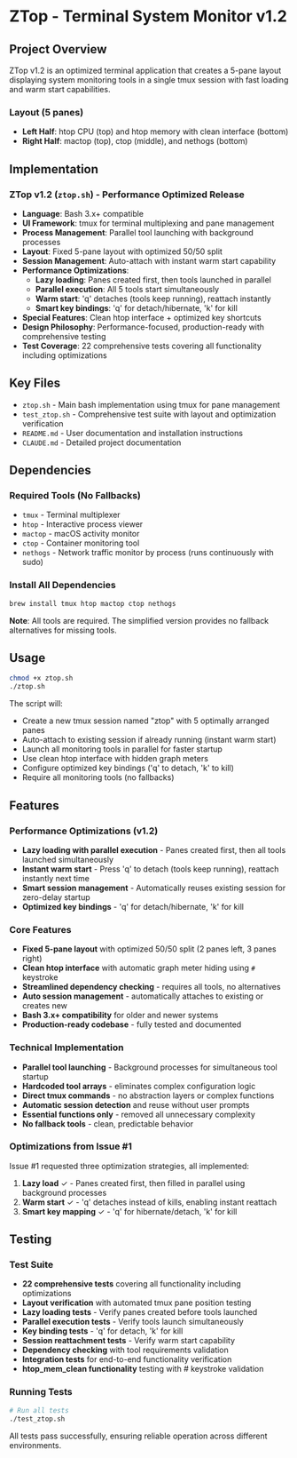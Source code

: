 # ZTop - Terminal System Monitor v1.2

## Project Overview
ZTop v1.2 is an optimized terminal application that creates a 5-pane layout displaying system monitoring tools in a single tmux session with fast loading and warm start capabilities.

### Layout (5 panes)
- **Left Half**: htop CPU (top) and htop memory with clean interface (bottom)
- **Right Half**: mactop (top), ctop (middle), and nethogs (bottom)

## Implementation

### ZTop v1.2 (`ztop.sh`) - Performance Optimized Release
- **Language**: Bash 3.x+ compatible
- **UI Framework**: tmux for terminal multiplexing and pane management
- **Process Management**: Parallel tool launching with background processes
- **Layout**: Fixed 5-pane layout with optimized 50/50 split
- **Session Management**: Auto-attach with instant warm start capability
- **Performance Optimizations**:
  - **Lazy loading**: Panes created first, then tools launched in parallel
  - **Parallel execution**: All 5 tools start simultaneously
  - **Warm start**: 'q' detaches (tools keep running), reattach instantly
  - **Smart key bindings**: 'q' for detach/hibernate, 'k' for kill
- **Special Features**: Clean htop interface + optimized key shortcuts
- **Design Philosophy**: Performance-focused, production-ready with comprehensive testing
- **Test Coverage**: 22 comprehensive tests covering all functionality including optimizations

## Key Files
- `ztop.sh` - Main bash implementation using tmux for pane management
- `test_ztop.sh` - Comprehensive test suite with layout and optimization verification
- `README.md` - User documentation and installation instructions
- `CLAUDE.md` - Detailed project documentation

## Dependencies

### Required Tools (No Fallbacks)
- `tmux` - Terminal multiplexer
- `htop` - Interactive process viewer
- `mactop` - macOS activity monitor
- `ctop` - Container monitoring tool
- `nethogs` - Network traffic monitor by process (runs continuously with sudo)

### Install All Dependencies
```bash
brew install tmux htop mactop ctop nethogs
```

**Note**: All tools are required. The simplified version provides no fallback alternatives for missing tools.

## Usage

```bash
chmod +x ztop.sh
./ztop.sh
```

The script will:
- Create a new tmux session named "ztop" with 5 optimally arranged panes
- Auto-attach to existing session if already running (instant warm start)
- Launch all monitoring tools in parallel for faster startup
- Use clean htop interface with hidden graph meters
- Configure optimized key bindings ('q' to detach, 'k' to kill)
- Require all monitoring tools (no fallbacks)

## Features

### Performance Optimizations (v1.2)
- **Lazy loading with parallel execution** - Panes created first, then all tools launched simultaneously
- **Instant warm start** - Press 'q' to detach (tools keep running), reattach instantly next time
- **Smart session management** - Automatically reuses existing session for zero-delay startup
- **Optimized key bindings** - 'q' for detach/hibernate, 'k' for kill

### Core Features
- **Fixed 5-pane layout** with optimized 50/50 split (2 panes left, 3 panes right)
- **Clean htop interface** with automatic graph meter hiding using `#` keystroke
- **Streamlined dependency checking** - requires all tools, no alternatives
- **Auto session management** - automatically attaches to existing or creates new
- **Bash 3.x+ compatibility** for older and newer systems
- **Production-ready codebase** - fully tested and documented

### Technical Implementation
- **Parallel tool launching** - Background processes for simultaneous tool startup
- **Hardcoded tool arrays** - eliminates complex configuration logic
- **Direct tmux commands** - no abstraction layers or complex functions
- **Automatic session detection** and reuse without user prompts
- **Essential functions only** - removed all unnecessary complexity
- **No fallback tools** - clean, predictable behavior

### Optimizations from Issue #1
Issue #1 requested three optimization strategies, all implemented:
1. **Lazy load** ✓ - Panes created first, then filled in parallel using background processes
2. **Warm start** ✓ - 'q' detaches instead of kills, enabling instant reattach
3. **Smart key mapping** ✓ - 'q' for hibernate/detach, 'k' for kill

## Testing

### Test Suite
- **22 comprehensive tests** covering all functionality including optimizations
- **Layout verification** with automated tmux pane position testing
- **Lazy loading tests** - Verify panes created before tools launched
- **Parallel execution tests** - Verify tools launch simultaneously
- **Key binding tests** - 'q' for detach, 'k' for kill
- **Session reattachment tests** - Verify warm start capability
- **Dependency checking** with tool requirements validation
- **Integration tests** for end-to-end functionality verification
- **htop_mem_clean functionality** testing with # keystroke validation

### Running Tests
```bash
# Run all tests
./test_ztop.sh
```

All tests pass successfully, ensuring reliable operation across different environments.